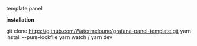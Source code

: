 template panel

**installation**

git clone https://github.com/Watermeloune/grafana-panel-template.git
yarn install --pure-lockfile
yarn watch / yarn dev
